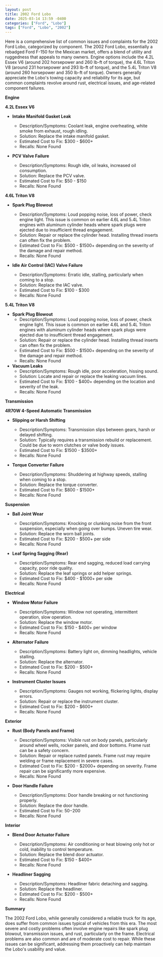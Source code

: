 ```yaml
---
layout: post
title: 2002 Ford Lobo
date: 2025-03-14 13:59 -0400
categories: ["Ford", "Lobo"]
tags: ["Ford", "Lobo", "2002"]
---
```

Here is a comprehensive list of common issues and complaints for the 2002 Ford Lobo, categorized by component. The 2002 Ford Lobo, essentially a rebadged Ford F-150 for the Mexican market, offers a blend of utility and ruggedness that appeals to many owners. Engine options include the 4.2L Essex V6 (around 202 horsepower and 260 lb-ft of torque), the 4.6L Triton V8 (around 231 horsepower and 293 lb-ft of torque), and the 5.4L Triton V8 (around 260 horsepower and 350 lb-ft of torque). Owners generally appreciate the Lobo's towing capacity and reliability for its age, but common complaints revolve around rust, electrical issues, and age-related component failures.

**Engine**

**4.2L Essex V6**

*   **Intake Manifold Gasket Leak**
    *   Description/Symptoms: Coolant leak, engine overheating, white smoke from exhaust, rough idling.
    *   Solution: Replace the intake manifold gasket.
    *   Estimated Cost to Fix: $300 - $600+
    *   Recalls: None Found

*   **PCV Valve Failure**
    *   Description/Symptoms: Rough idle, oil leaks, increased oil consumption.
    *   Solution: Replace the PCV valve.
    *   Estimated Cost to Fix: $50 - $150
    *   Recalls: None Found

**4.6L Triton V8**

*   **Spark Plug Blowout**
    *   Description/Symptoms: Loud popping noise, loss of power, check engine light. This issue is common on earlier 4.6L and 5.4L Triton engines with aluminum cylinder heads where spark plugs were ejected due to insufficient thread engagement.
    *   Solution: Repair or replace the cylinder head. Installing thread inserts can often fix the problem.
    *   Estimated Cost to Fix: $500 - $1500+ depending on the severity of the damage and repair method.
    *   Recalls: None Found

*   **Idle Air Control (IAC) Valve Failure**
    *   Description/Symptoms: Erratic idle, stalling, particularly when coming to a stop.
    *   Solution: Replace the IAC valve.
    *   Estimated Cost to Fix: $100 - $300
    *   Recalls: None Found

**5.4L Triton V8**

*   **Spark Plug Blowout**
    *   Description/Symptoms: Loud popping noise, loss of power, check engine light. This issue is common on earlier 4.6L and 5.4L Triton engines with aluminum cylinder heads where spark plugs were ejected due to insufficient thread engagement.
    *   Solution: Repair or replace the cylinder head. Installing thread inserts can often fix the problem.
    *   Estimated Cost to Fix: $500 - $1500+ depending on the severity of the damage and repair method.
    *   Recalls: None Found
*   **Vacuum Leaks**
    *   Description/Symptoms: Rough idle, poor acceleration, hissing sound.
    *   Solution: Locate and repair or replace the leaking vacuum lines.
    *   Estimated Cost to Fix: $100 - $400+ depending on the location and severity of the leak.
    *   Recalls: None Found

**Transmission**

**4R70W 4-Speed Automatic Transmission**

*   **Slipping or Harsh Shifting**
    *   Description/Symptoms: Transmission slips between gears, harsh or delayed shifting.
    *   Solution: Typically requires a transmission rebuild or replacement. Could be due to worn clutches or valve body issues.
    *   Estimated Cost to Fix: $1500 - $3500+
    *   Recalls: None Found

*   **Torque Converter Failure**
    *   Description/Symptoms: Shuddering at highway speeds, stalling when coming to a stop.
    *   Solution: Replace the torque converter.
    *   Estimated Cost to Fix: $800 - $1500+
    *   Recalls: None Found

**Suspension**

*   **Ball Joint Wear**
    *   Description/Symptoms: Knocking or clunking noise from the front suspension, especially when going over bumps. Uneven tire wear.
    *   Solution: Replace the worn ball joints.
    *   Estimated Cost to Fix: $200 - $500+ per side
    *   Recalls: None Found

*   **Leaf Spring Sagging (Rear)**
    *   Description/Symptoms: Rear end sagging, reduced load carrying capacity, poor ride quality.
    *   Solution: Replace the leaf springs or add helper springs.
    *   Estimated Cost to Fix: $400 - $1000+ per side
    *   Recalls: None Found

**Electrical**

*   **Window Motor Failure**
    *   Description/Symptoms: Window not operating, intermittent operation, slow operation.
    *   Solution: Replace the window motor.
    *   Estimated Cost to Fix: $150 - $400+ per window
    *   Recalls: None Found

*   **Alternator Failure**
    *   Description/Symptoms: Battery light on, dimming headlights, vehicle stalling.
    *   Solution: Replace the alternator.
    *   Estimated Cost to Fix: $200 - $500+
    *   Recalls: None Found

*   **Instrument Cluster Issues**
    *   Description/Symptoms: Gauges not working, flickering lights, display errors.
    *   Solution: Repair or replace the instrument cluster.
    *   Estimated Cost to Fix: $200 - $600+
    *   Recalls: None Found

**Exterior**

*   **Rust (Body Panels and Frame)**
    *   Description/Symptoms: Visible rust on body panels, particularly around wheel wells, rocker panels, and door bottoms. Frame rust can be a safety concern.
    *   Solution: Repair or replace rusted panels. Frame rust may require welding or frame replacement in severe cases.
    *   Estimated Cost to Fix: $200 - $2000+ depending on severity. Frame repair can be significantly more expensive.
    *   Recalls: None Found

*   **Door Handle Failure**
    *   Description/Symptoms: Door handle breaking or not functioning properly.
    *   Solution: Replace the door handle.
    *   Estimated Cost to Fix: $50-$200
    *   Recalls: None Found

**Interior**

*   **Blend Door Actuator Failure**
    *   Description/Symptoms: Air conditioning or heat blowing only hot or cold, inability to control temperature.
    *   Solution: Replace the blend door actuator.
    *   Estimated Cost to Fix: $150 - $400+
    *   Recalls: None Found

*   **Headliner Sagging**
    *   Description/Symptoms: Headliner fabric detaching and sagging.
    *   Solution: Replace the headliner.
    *   Estimated Cost to Fix: $200 - $500+
    *   Recalls: None Found

**Summary**

The 2002 Ford Lobo, while generally considered a reliable truck for its age, does suffer from common issues typical of vehicles from this era. The most severe and costly problems often involve engine repairs like spark plug blowout, transmission issues, and rust, particularly on the frame. Electrical problems are also common and are of moderate cost to repair. While these issues can be significant, addressing them proactively can help maintain the Lobo's usability and value.

